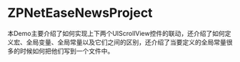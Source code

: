 # ZPNetEaseNewsProject
本Demo主要介绍了如何实现上下两个UIScrollView控件的联动，还介绍了如何定义宏、全局变量、全局常量以及它们之间的区别，还介绍了当要定义的全局常量很多的时候如何把他们写到一个文件中。
